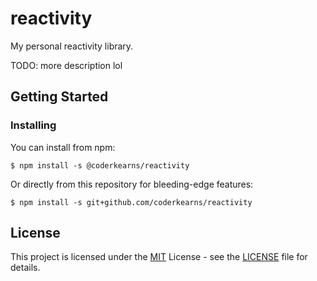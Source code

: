 # reactivity

My personal reactivity library.

TODO: more description lol

## Getting Started

### Installing

You can install from npm:

```
$ npm install -s @coderkearns/reactivity
```

Or directly from this repository for bleeding-edge features:

```
$ npm install -s git+github.com/coderkearns/reactivity
```

## License

This project is licensed under the [MIT](https://choosealicense.com/licenses/mit/) License - see the [LICENSE](./LICENSE) file for details.
